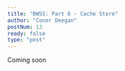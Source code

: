 ```yaml
---
title: "BWSS: Part 6 - Cache Store"
author: "Conor Deegan"
postNum: 13
ready: false
type: "post"
---
```


Coming soon
